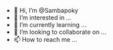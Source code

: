 - 👋 Hi, I’m @Sambapoky
- 👀 I’m interested in ...
- 🌱 I’m currently learning ...
- 💞️ I’m looking to collaborate on ...
- 📫 How to reach me ...

<!---
Sambapoky/Sambapoky is a ✨ special ✨ repository because its `README.md` (this file) appears on your GitHub profile.
You can click the Preview link to take a look at your changes.
--->
